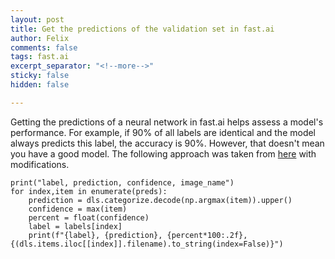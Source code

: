 ```yaml
---
layout: post
title: Get the predictions of the validation set in fast.ai
author: Felix
comments: false
tags: fast.ai
excerpt_separator: "<!--more-->"
sticky: false
hidden: false

---
```

Getting the predictions of a neural network in fast.ai helps assess a model's performance. For example, if 90% of all labels are identical and the model always predicts this label, the accuracy is 90%. However, that doesn't mean you have a good model. <!--more--> The following approach was taken from [here](https://forums.fast.ai/t/doing-predictions-and-showing-results-with-v2-questions-best-practice-thread/62915 "Doing predictions and showing results") with modifications.

    print("label, prediction, confidence, image_name")
    for index,item in enumerate(preds):
        prediction = dls.categorize.decode(np.argmax(item)).upper()
        confidence = max(item)
        percent = float(confidence)
        label = labels[index]
        print(f"{label}, {prediction}, {percent*100:.2f}, {(dls.items.iloc[[index]].filename).to_string(index=False)}")